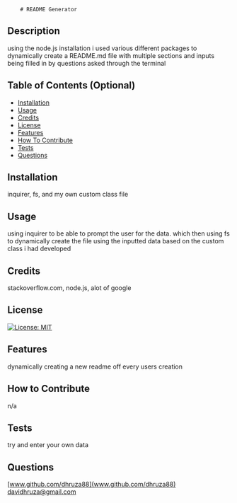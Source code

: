 
        # README Generator

## Description
using the node.js installation i used various different packages to dynamically create a README.md file with multiple sections and inputs being filled in by questions asked through the terminal


## Table of Contents (Optional)

- [Installation](#installation)
- [Usage](#usage)
- [Credits](#credits)
- [License](#license)
- [Features](#features)
- [How To Contribute](#howToContribute)
- [Tests](#tests)
- [Questions](#questions)


## Installation
inquirer, fs, and my own custom class file

## Usage
using inquirer to be able to prompt the user for the data. which then using fs to dynamically create the file using the inputted data based on the custom class i had developed

## Credits
stackoverflow.com, node.js, alot of google

## License
[![License: MIT](https://img.shields.io/badge/License-MIT-yellow.svg)](https://opensource.org/licenses/MIT)


## Features
dynamically creating a new readme off every users creation

## How to Contribute
n/a

## Tests
try and enter your own data

## Questions
[www.github.com/dhruza88](www.github.com/dhruza88) <br />
davidhruza@gmail.com

